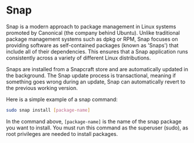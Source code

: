 # Snap

Snap is a modern approach to package management in Linux systems promoted by Canonical (the company behind Ubuntu). Unlike traditional package management systems such as dpkg or RPM, Snap focuses on providing software as self-contained packages (known as 'Snaps') that include all of their dependencies. This ensures that a Snap application runs consistently across a variety of different Linux distributions.

Snaps are installed from a Snapcraft store and are automatically updated in the background. The Snap update process is transactional, meaning if something goes wrong during an update, Snap can automatically revert to the previous working version.

Here is a simple example of a snap command: 

```sh
sudo snap install [package-name]
```
In the command above, `[package-name]` is the name of the snap package you want to install. You must run this command as the superuser (sudo), as root privileges are needed to install packages.
